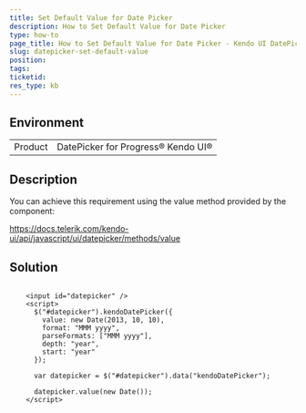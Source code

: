 ```yaml
---
title: Set Default Value for Date Picker
description: How to Set Default Value for Date Picker
type: how-to
page_title: How to Set Default Value for Date Picker - Kendo UI DatePicker for jQuery
slug: datepicker-set-default-value
position: 
tags: 
ticketid: 
res_type: kb
---
```


## Environment
<table>
	<tbody>
		<tr>
			<td>Product</td>
			<td>DatePicker for Progress® Kendo UI®</td>
		</tr>
	</tbody>
</table>


## Description

You can achieve this requirement using the value method provided by the component:

https://docs.telerik.com/kendo-ui/api/javascript/ui/datepicker/methods/value

## Solution

```dojo
  
    <input id="datepicker" />
    <script>
      $("#datepicker").kendoDatePicker({
        value: new Date(2013, 10, 10),
        format: "MMM yyyy",
        parseFormats: ["MMM yyyy"],
        depth: "year",
        start: "year"
      });

      var datepicker = $("#datepicker").data("kendoDatePicker");

      datepicker.value(new Date());
    </script>

``` 
